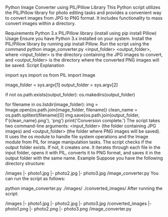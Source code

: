 Python Image Converter using PIL/Pillow Library
This Python script utilizes the PIL/Pillow library for photo editing tasks and provides a convenient way to convert images from JPG to PNG format. It includes functionality to mass convert images within a directory.

Requirements
Python 3.x
PIL/Pillow library (install using pip install Pillow)
Usage
Ensure you have Python 3.x installed on your system.
Install the PIL/Pillow library by running pip install Pillow.
Run the script using the command python image_converter.py <input_folder> <output_folder>, where <input_folder> is the directory containing the JPG images to convert, and <output_folder> is the directory where the converted PNG images will be saved.
Script Explanation

import sys
import os
from PIL import Image

image_folder = sys.argv[1]
output_folder = sys.argv[2]

if not os.path.exists(output_folder): 
    os.makedirs(output_folder)

for filename in os.listdir(image_folder):
    img = Image.open(os.path.join(image_folder, filename))
    clean_name = os.path.splitext(filename)[0]
    img.save(os.path.join(output_folder, f'{clean_name}.png'), 'png')
    print('Conversion complete.')
The script takes two command-line arguments: <input_folder> (the folder containing JPG images) and <output_folder> (the folder where PNG images will be saved).
It uses the os module to handle file system operations and the Image module from PIL for image manipulation tasks.
The script checks if the output folder exists. If not, it creates one.
It iterates through each file in the input folder, opens it with PIL, converts it to PNG format, and saves it in the output folder with the same name.
Example
Suppose you have the following directory structure:

/images
    |- photo1.jpg
    |- photo2.jpg
    |- photo3.jpg
/image_converter.py
You can run the script as follows:

python image_converter.py ./images/ ./converted_images/
After running the script:

/images
    |- photo1.jpg
    |- photo2.jpg
    |- photo3.jpg
/converted_images
    |- photo1.png
    |- photo2.png
    |- photo3.png
/image_converter.py
